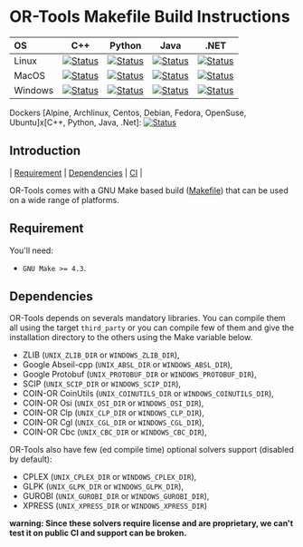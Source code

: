 # OR-Tools Makefile Build Instructions
| OS       | C++   | Python   | Java   | .NET   |
|:-------- | :---: | :------: | :----: | :----: |
| Linux    | [![Status][linux_cpp_svg]][linux_cpp_link] | [![Status][linux_python_svg]][linux_python_link] | [![Status][linux_java_svg]][linux_java_link] | [![Status][linux_dotnet_svg]][linux_dotnet_link] |
| MacOS    | [![Status][macos_cpp_svg]][macos_cpp_link] | [![Status][macos_python_svg]][macos_python_link] | [![Status][macos_java_svg]][macos_java_link] | [![Status][macos_dotnet_svg]][macos_dotnet_link] |
| Windows  | [![Status][windows_cpp_svg]][windows_cpp_link] | [![Status][windows_python_svg]][windows_python_link] | [![Status][windows_java_svg]][windows_java_link] | [![Status][windows_dotnet_svg]][windows_dotnet_link] |

[linux_cpp_svg]: https://github.com/google/or-tools/actions/workflows/make_linux_cpp.yml/badge.svg?branch=master
[linux_cpp_link]: https://github.com/google/or-tools/actions/workflows/make_linux_cpp.yml
[linux_python_svg]: https://github.com/google/or-tools/actions/workflows/make_linux_python.yml/badge.svg?branch=master
[linux_python_link]: https://github.com/google/or-tools/actions/workflows/make_linux_python.yml
[linux_java_svg]: https://github.com/google/or-tools/actions/workflows/make_linux_java.yml/badge.svg?branch=master
[linux_java_link]: https://github.com/google/or-tools/actions/workflows/make_linux_java.yml
[linux_dotnet_svg]: https://github.com/google/or-tools/actions/workflows/make_linux_dotnet.yml/badge.svg?branch=master
[linux_dotnet_link]: https://github.com/google/or-tools/actions/workflows/make_linux_dotnet.yml

[macos_cpp_svg]: https://github.com/google/or-tools/actions/workflows/make_macos_cpp.yml/badge.svg?branch=master
[macos_cpp_link]: https://github.com/google/or-tools/actions/workflows/make_macos_cpp.yml
[macos_python_svg]: https://github.com/google/or-tools/actions/workflows/make_macos_python.yml/badge.svg?branch=master
[macos_python_link]: https://github.com/google/or-tools/actions/workflows/make_macos_python.yml
[macos_java_svg]: https://github.com/google/or-tools/actions/workflows/make_macos_java.yml/badge.svg?branch=master
[macos_java_link]: https://github.com/google/or-tools/actions/workflows/make_macos_java.yml
[macos_dotnet_svg]: https://github.com/google/or-tools/actions/workflows/make_macos_dotnet.yml/badge.svg?branch=master
[macos_dotnet_link]: https://github.com/google/or-tools/actions/workflows/make_macos_dotnet.yml

[windows_cpp_svg]: https://github.com/google/or-tools/actions/workflows/make_windows_cpp.yml/badge.svg?branch=master
[windows_cpp_link]: https://github.com/google/or-tools/actions/workflows/make_windows_cpp.yml
[windows_python_svg]: https://github.com/google/or-tools/actions/workflows/make_windows_python.yml/badge.svg?branch=master
[windows_python_link]: https://github.com/google/or-tools/actions/workflows/make_windows_python.yml
[windows_java_svg]: https://github.com/google/or-tools/actions/workflows/make_windows_java.yml/badge.svg?branch=master
[windows_java_link]: https://github.com/google/or-tools/actions/workflows/make_windows_java.yml
[windows_dotnet_svg]: https://github.com/google/or-tools/actions/workflows/make_windows_dotnet.yml/badge.svg?branch=master
[windows_dotnet_link]: https://github.com/google/or-tools/actions/workflows/make_windows_dotnet.yml

Dockers [Alpine, Archlinux, Centos, Debian, Fedora, OpenSuse, Ubuntu]x[C++,
Python, Java, .Net]: [![Status][docker_svg]][docker_link]

[docker_svg]: https://github.com/google/or-tools/actions/workflows/make_docker.yml/badge.svg?branch=master
[docker_link]: https://github.com/google/or-tools/actions/workflows/make_docker.yml

## Introduction
<nav for="make"> |
<a href="#requirement">Requirement</a> |
<a href="#dependencies">Dependencies</a> |
<a href="docs/ci.md">CI</a> |
</nav>

OR-Tools comes with a GNU Make based build ([Makefile](../Makefile)) that can be
used on a wide range of platforms.

## Requirement
You'll need:

* `GNU Make >= 4.3`.

## Dependencies

OR-Tools depends on severals mandatory libraries. You can compile them all using
the target `third_party` or you can compile few of them and give the
installation directory to the others using the Make variable below.

* ZLIB (`UNIX_ZLIB_DIR` or `WINDOWS_ZLIB_DIR`),
* Google Abseil-cpp (`UNIX_ABSL_DIR` or `WINDOWS_ABSL_DIR`),
* Google Protobuf (`UNIX_PROTOBUF_DIR` or `WINDOWS_PROTOBUF_DIR`),
* SCIP (`UNIX_SCIP_DIR` or `WINDOWS_SCIP_DIR`),
* COIN-OR CoinUtils (`UNIX_COINUTILS_DIR` or `WINDOWS_COINUTILS_DIR`),
* COIN-OR Osi (`UNIX_OSI_DIR` or `WINDOWS_OSI_DIR`),
* COIN-OR Clp (`UNIX_CLP_DIR` or `WINDOWS_CLP_DIR`),
* COIN-OR Cgl (`UNIX_CGL_DIR` or `WINDOWS_CGL_DIR`),
* COIN-OR Cbc (`UNIX_CBC_DIR` or `WINDOWS_CBC_DIR`),

OR-Tools also have few (ed compile time) optional solvers support (disabled by
default):

* CPLEX (`UNIX_CPLEX_DIR` or `WINDOWS_CPLEX_DIR`),
* GLPK (`UNIX_GLPK_DIR` or `WINDOWS_GLPK_DIR`),
* GUROBI (`UNIX_GUROBI_DIR` or `WINDOWS_GUROBI_DIR`),
* XPRESS (`UNIX_XPRESS_DIR` or `WINDOWS_XPRESS_DIR`)

**warning: Since these solvers require license and are proprietary, we can't
test it on public CI and support can be broken.**
